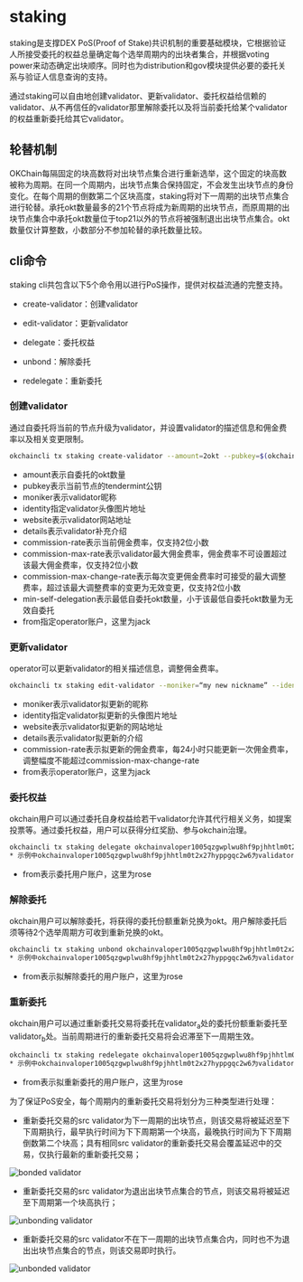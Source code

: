 # staking

staking是支撑DEX PoS(Proof of Stake)共识机制的重要基础模块，它根据验证人所接受委托的权益总量确定每个选举周期内的出块者集合，并根据voting power来动态确定出块顺序。同时也为distribution和gov模块提供必要的委托关系与验证人信息查询的支持。

通过staking可以自由地创建validator、更新validator、委托权益给信赖的validator、从不再信任的validator那里解除委托以及将当前委托给某个validator的权益重新委托给其它validator。

## 轮替机制

OKChain每隔固定的块高数将对出块节点集合进行重新选举，这个固定的块高数被称为周期。在同一个周期内，出块节点集合保持固定，不会发生出块节点的身份变化。在每个周期的倒数第二个区块高度，staking将对下一周期的出块节点集合进行轮替。承托okt数量最多的21个节点将成为新周期的出块节点，而原周期的出块节点集合中承托okt数量位于top21以外的节点将被强制退出出块节点集合。okt数量仅计算整数，小数部分不参加轮替的承托数量比较。

## cli命令
staking cli共包含以下5个命令用以进行PoS操作，提供对权益流通的完整支持。


*  create-validator：创建validator

*  edit-validator：更新validator

*  delegate：委托权益

*  unbond：解除委托

*  redelegate：重新委托

### 创建validator

通过自委托将当前的节点升级为validator，并设置validator的描述信息和佣金费率以及相关变更限制。

```bash
okchaincli tx staking create-validator --amount=2okt --pubkey=$(okchaind tendermint show-validator) --moniker="my nickname" --identity="logo|||http://mywebsite/pic/logo.jpg" --website="http://mywebsite" --details="my slogan" --commission-rate="0.10" --commission-max-rate="0.50" --commission-max-change-rate="0.01" --min-self-delegation="1" --from jack
```

* amount表示自委托的okt数量
* pubkey表示当前节点的tendermint公钥
* moniker表示validator昵称
* identity指定validator头像图片地址
* website表示validator网站地址
* details表示validator补充介绍
* commission-rate表示当前佣金费率，仅支持2位小数
* commission-max-rate表示validator最大佣金费率，佣金费率不可设置超过该最大佣金费率，仅支持2位小数
* commission-max-change-rate表示每次变更佣金费率时可接受的最大调整费率，超过该最大调整费率的变更为无效变更，仅支持2位小数
* min-self-delegation表示最低自委托okt数量，小于该最低自委托okt数量为无效自委托
* from指定operator账户，这里为jack

### 更新validator

operator可以更新validator的相关描述信息，调整佣金费率。

```bash
okchaincli tx staking edit-validator --moniker=“my new nickname” --identity="logo|||http://mynewwebsite/pic/newlogo.jpg" --website="http://mynewwebsite" --details="my new slogan" --commission-rate="0.11" --from jack
```

- moniker表示validator拟更新的昵称
- identity指定validator拟更新的头像图片地址
- website表示validator拟更新的网站地址
- details表示validator拟更新的介绍
- commission-rate表示拟更新的佣金费率，每24小时只能更新一次佣金费率，调整幅度不能超过commission-max-change-rate
- from表示operator账户，这里为jack


### 委托权益

okchain用户可以通过委托自身权益给若干validator允许其代行相关义务，如提案投票等。通过委托权益，用户可以获得分红奖励、参与okchain治理。

```bash
okchaincli tx staking delegate okchainvaloper1005qzgwplwu8hf9pjhhtlm0t2x27hyppgqc2w6 20okt  --from rose
* 示例中okchainvaloper1005qzgwplwu8hf9pjhhtlm0t2x27hyppgqc2w6为validator地址，20okt为拟委托的okt数量
```

* from表示委托用户账户，这里为rose

### 解除委托

okchain用户可以解除委托，将获得的委托份额重新兑换为okt。用户解除委托后须等待2个选举周期方可收到重新兑换的okt。

```bash
okchaincli tx staking unbond okchainvaloper1005qzgwplwu8hf9pjhhtlm0t2x27hyppgqc2w6 10 --from rose
* 示例中okchainvaloper1005qzgwplwu8hf9pjhhtlm0t2x27hyppgqc2w6为validator地址，10为拟解除委托的委托份额
```

* from表示拟解除委托的用户账户，这里为rose

### 重新委托

okchain用户可以通过重新委托交易将委托在validator<sub>a</sub>处的委托份额重新委托至validator<sub>b</sub>处。当前周期进行的重新委托交易将会迟滞至下一周期生效。

```bash
okchaincli tx staking redelegate okchainvaloper1005qzgwplwu8hf9pjhhtlm0t2x27hyppgqc2w6 okchainvaloper1alq9na49n9yycysh889rl90g9nhe58lcs50wu5 10 --from rose
* 示例中okchainvaloper1005qzgwplwu8hf9pjhhtlm0t2x27hyppgqc2w6为validator_a地址，okchainvaloper1alq9na49n9yycysh889rl90g9nhe58lcs50wu5为validator_b地址，10为拟重新委托的委托份额
```

* from表示拟重新委托的用户账户，这里为rose

为了保证PoS安全，每个周期内的重新委托交易将划分为三种类型进行处理：


*  重新委托交易的src validator为下一周期的出块节点，则该交易将被延迟至下下周期执行，最早执行时间为下下周期第一个块高，最晚执行时间为下下周期倒数第二个块高；具有相同src validator的重新委托交易会覆盖延迟中的交易，仅执行最新的重新委托交易；

![bonded validator](../../img/red1.png)


*  重新委托交易的src validator为退出出块节点集合的节点，则该交易将被延迟至下周期第一个块高执行；

![unbonding validator](../../img/red2.png)


*  重新委托交易的src validator不在下一周期的出块节点集合内，同时也不为退出出块节点集合的节点，则该交易即时执行。

![unbonded validator](../../img/red3.png)
